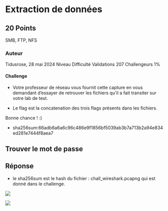 
# Extraction de données


## 20 Points 
SMB, FTP, NFS

### Auteur
Tidusrose,  28 mai 2024
Niveau  Difficulté
Validations
207 Challengeurs 1%

#### Challenge 
* Votre professeur de réseau vous fournit cette capture en vous demandant d’essayer de retrouver les fichiers qu’il a fait transiter sur votre lab de test.

* Le flag est la concatenation des trois flags présents dans les fichiers.

Bonne chance ! :)

* sha256sum:66adb6a6a6c96c486e9f1856bf5039ab3b7a713b2a94e834ed281e7444f8aea7

## Trouver le mot de passe

## Réponse 

* le sha256sum est le hash du fichier :  chall_wireshark.pcapng qui est donné dans le challenge.


![](../Users/CEFIM/Pictures/Screenshots/Wireshrkrootme.png)



![](../Users/CEFIM/Pictures/Screenshots/CaptureFTP.png)
